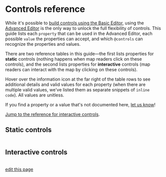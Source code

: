 # Controls reference

While it's possible to [build controls using the Basic Editor](/guides/controls.md#add-controls-through-the-basic-editor), using the [Advanced Editor](/overview/view-editors.md#advanced-editor) is the only way to unlock the full flexibility of controls. This guide lists each `property` that can be used in the Advanced Editor, each possible `value` the properties can accept, and which `@controls` can recognize the properties and values.

There are two reference tables in this guide—the first lists properties for **static** controls (nothing happens when map readers click on these controls), and the second lists properties for **interactive** controls (map readers can interact with the map by clicking on these controls).

Hover over the information icon <i class="fa fa-info-circle" data-placement="left" data-html="true" title="I ❤︎ information!"></i> at the far right of the table rows to see additional details and valid values for each property (when there are multiple valid values, we've listed them as separate snippets of `inline code`). All values are unitless.

If you find a property or a value that's not documented here, [let us know](mailto:support@kumu.io)!

[Jump to the reference for interactive controls](#interactive-controls).


## Static controls

<table id="static-controls-reference-table" class="table borderless controls-reference"></table>


## Interactive controls

<table id="interactive-controls-reference-table" class="table borderless controls-reference"></table>

<script type="text/javascript" src="https://unpkg.com/@alexvipond/kumu-docs-extracted@0.1.2/lib/index.umd.js"></script>
<script type="text/javascript">
const staticControlsReference = [
  {
    "Property": "background-color",
    "Color-legend": true,
    "Image": true,
    "Label": true,
    "Text": true,
    "Title": true,
    "SNA-dashboard": true,
    info: {
      description: "Defines background color of control",
      validValues: ["color"]
    }
  },
  {
    "Property": "color",
    "Color-legend": true,
    "Image": false,
    "Label": true,
    "Text": true,
    "Title": true,
    "SNA-dashboard": true,
    info: {
      description: "Defines color of control's text",
      validValues: ["color"]
    }
  },
  {
    "Property": "font-family",
    "Color-legend": true,
    "Image": false,
    "Label": true,
    "Text": true,
    "Title": false,
    "SNA-dashboard": true,
    info: {
      description: "Defines font family of control's text",
      validValues: ["family-name", "generic-family"]
    }
  },
  {
    "Property": "font-size",
    "Color-legend": false,
    "Image": false,
    "Label": true,
    "Text": true,
    "Title": false,
    "SNA-dashboard": true,
    info: {
      description: "Defines size of control's text",
      validValues: ["number"]
    }
  },
  {
    "Property": "font-style",
    "Color-legend": true,
    "Image": false,
    "Label": true,
    "Text": true,
    "Title": true,
    "SNA-dashboard": true,
    info: {
      description: "Defines style of control's text",
      validValues: ["normal", "italic"]
    }
  },
  {
    "Property": "font-weight",
    "Color-legend": true,
    "Image": false,
    "Label": true,
    "Text": true,
    "Title": false,
    "SNA-dashboard": true,
    info: {
      description: "Defines weight of control's text",
      validValues: ["number"]
    }
  },
  {
    "Property": "height",
    "Color-legend": true,
    "Image": true,
    "Label": true,
    "Text": true,
    "Title": true,
    "SNA-dashboard": true,
    info: {
      description: "Defines height of control",
      validValues: ["number"]
    }
  },
  {
    "Property": "margin",
    "Color-legend": true,
    "Image": true,
    "Label": true,
    "Text": true,
    "Title": true,
    "SNA-dashboard": true,
    info: {
      description: "Defines space between the control and other controls on the map",
      validValues: ["number"]
    }
  },
  {
    "Property": "metrics",
    "Color-legend": false,
    "Image": false,
    "Label": false,
    "Text": false,
    "Title": false,
    "SNA-dashboard": true,
    info: {
      description: "Defines which metrics will be included in the dashboard",
      validValues: ["element-count", "connection-count", "density", "reciprocity", "diameter", "average-degree", "average-path-length"]
    }
  },
  {
    "Property": "opacity",
    "Color-legend": true,
    "Image": true,
    "Label": true,
    "Text": true,
    "Title": true,
    "SNA-dashboard": true,
    info: {
      description: "Defines opacity of the control",
      validValues: ["0..1"]
    }
  },
  {
    "Property": "padding",
    "Color-legend": true,
    "Image": true,
    "Label": true,
    "Text": true,
    "Title": true,
    "SNA-dashboard": true,
    info: {
      description: "Defines space between the control's border and its contents",
      validValues: ["number"]
    }
  },
  {
    "Property": "src",
    "Color-legend": false,
    "Image": true,
    "Label": false,
    "Text": false,
    "Title": false,
    "SNA-dashboard": false,
    info: {
      description: "Defines the source of the image",
      validValues: ["url"]
    }
  },
  {
    "Property": "text-align",
    "Color-legend": false,
    "Image": false,
    "Label": true,
    "Text": true,
    "Title": true,
    "SNA-dashboard": true,
    info: {
      description: "Defines alignment of text within the control",
      validValues: ["center", "left", "right"]
    }
  },
  {
    "Property": "value",
    "Color-legend": false,
    "Image": false,
    "Label": true,
    "Text": true,
    "Title": true,
    "SNA-dashboard": false,
    info: {
      description: "Any plain text string. Markdown and some HTML allowed.",
      validValues: ["string"]
    }
  },
  {
    "Property": "width",
    "Color-legend": true,
    "Image": true,
    "Label": true,
    "Text": true,
    "Title": true,
    "SNA-dashboard": true,
    info: {
      description: "Defines width of control",
      validValues: ["number"]
    }
  }
]

KumuDocsExtracted.appendTable(
  { id: 'static-controls-reference-table', reference: staticControlsReference },
  {
    transforms: {
      DEFAULT: (value, { checkmark }) => value === true ? checkmark : `${value}`,
    },
    effects: {
      th: {
        DEFAULT: th => th.classList.add('text-center'),
        Property: th => th.classList.add('text-left'),
      }
    }
  }
)

KumuDocsExtracted.appendSearchBox({ id: 'static-controls-reference-table', hasInfo: true })
</script>

<script type="text/javascript">
const interactiveControlsReference = [
  {
    "Property": "as",
    "Filter": true,
    "Showcase": true,
    "Cluster": true,
    "Tagged-timeline": true,
    "View toggle": true,
    info: {
      description: "Defines how the control is presented",
      validValues: ["labels", "buttons", "dots", "dropdown"]
    }
  },
  {
    "Property": "background-color",
    "Filter": true,
    "Showcase": true,
    "Cluster": true,
    "Tagged-timeline": true,
    "View toggle": false,
    info: {
      description: "Defines background color of control",
      validValues: ["color"]
    }
  },
  {
    "Property": "by",
    "Filter": true,
    "Showcase": true,
    "Cluster": true,
    "Tagged-timeline": false,
    "View toggle": false,
    info: {
      description: "Defines the field to filter, showcase, or cluster by",
      validValues: ["''Field Name'"]
    }
  },
  {
    "Property": "color",
    "Filter": true,
    "Showcase": true,
    "Cluster": true,
    "Tagged-timeline": true,
    "View toggle": true,
    info: {
      description: "Defines color of control's text (labels, placeholders, and summaries only)",
      validValues: ["color"]
    }
  },
  {
    "Property": "default",
    "Filter": true,
    "Showcase": true,
    "Cluster": false,
    "Tagged-timeline": true,
    "View toggle": true,
    info: {
      description: "Defines which options should be selected by default",
      validValues: ["none", "show-all", "select all", "''field value 1', 'field value 2',..."]
    }
  },
  {
    "Property": "except",
    "Filter": true,
    "Showcase": true,
    "Cluster": false,
    "Tagged-timeline": false,
    "View toggle": false,
    info: {
      description: "Allows you to remove field values from the available choices",
      validValues: ["''field value 1', 'field value 2',..."]
    }
  },
  {
    "Property": "font-family",
    "Filter": true,
    "Showcase": true,
    "Cluster": true,
    "Tagged-timeline": true,
    "View toggle": true,
    info: {
      description: "Defines font family of control's text (labels, placeholders, and summaries only)",
      validValues: ["family-name", "generic-family"]
    }
  },
  {
    "Property": "font-size",
    "Filter": true,
    "Showcase": true,
    "Cluster": true,
    "Tagged-timeline": true,
    "View toggle": true,
    info: {
      description: "Defines size of control's text (labels, placeholders, and summaries only)",
      validValues: ["number"]
    }
  },
  {
    "Property": "font-style",
    "Filter": true,
    "Showcase": true,
    "Cluster": true,
    "Tagged-timeline": true,
    "View toggle": true,
    info: {
      description: "Defines style of control's text (labels, placeholders, and summaries only)",
      validValues: ["normal", "italic"]
    }
  },
  {
    "Property": "font-weight",
    "Filter": true,
    "Showcase": true,
    "Cluster": true,
    "Tagged-timeline": true,
    "View toggle": true,
    info: {
      description: "Defines weight of control's text (labels, placeholders, and summaries only)",
      validValues: ["number"]
    }
  },
  {
    "Property": "height",
    "Filter": true,
    "Showcase": true,
    "Cluster": true,
    "Tagged-timeline": true,
    "View toggle": true,
    info: {
      description: "Defines height of control",
      validValues: ["number"]
    }
  },
  {
    "Property": "label",
    "Filter": true,
    "Showcase": true,
    "Cluster": true,
    "Tagged-timeline": true,
    "View toggle": true,
    info: {
      description: "Adds a label above the control",
      validValues: ["'My Label'"]
    }
  },
  {
    "Property": "margin",
    "Filter": true,
    "Showcase": true,
    "Cluster": true,
    "Tagged-timeline": true,
    "View toggle": true,
    info: {
      description: "Defines space between the control and other controls on the map",
      validValues: ["number"]
    }
  },
  {
    "Property": "mode",
    "Filter": false,
    "Showcase": true,
    "Cluster": false,
    "Tagged-timeline": false,
    "View toggle": false,
    info: {
      description: "Controls how the selection is showcased. <code>normal</code> is the default and showcases the selection plus any connections between the showcased elements. <code>loose</code> showcases the selection plus neighboring elements. <code>strict</code> only showcases the selection itself.",
      validValues: ["normal", "loose", "strict"]
    }
  },
  {
    "Property": "multiple",
    "Filter": true,
    "Showcase": true,
    "Cluster": true,
    "Tagged-timeline": true,
    "View toggle": true,
    info: {
      description: "Controls whether more than one option can be selected at a time",
      validValues: ["true", "false", "match-all"]
    }
  },
  {
    "Property": "only",
    "Filter": true,
    "Showcase": true,
    "Cluster": false,
    "Tagged-timeline": false,
    "View toggle": false,
    info: {
      description: "Allows you to explicitly define which field values should be included as available choices",
      validValues: ["''field value 1', 'field value 2',..."]
    }
  },
  {
    "Property": "opacity",
    "Filter": true,
    "Showcase": true,
    "Cluster": true,
    "Tagged-timeline": true,
    "View toggle": true,
    info: {
      description: "Defines opacity of the control",
      validValues: ["0..1"]
    }
  },
  {
    "Property": "options",
    "Filter": false,
    "Showcase": false,
    "Cluster": false,
    "Tagged-timeline": false,
    "View toggle": true,
    info: {
      description: "Allows you to explicitly define which options should be included as available choices",
      validValues: ["''partial-view-1', 'partial-view-2',..."]
    }
  },
  {
    "Property": "padding",
    "Filter": true,
    "Showcase": true,
    "Cluster": true,
    "Tagged-timeline": true,
    "View toggle": true,
    info: {
      description: "Defines space between the control's border and its contents",
      validValues: ["number"]
    }
  },
  {
    "Property": "placeholder",
    "Filter": true,
    "Showcase": true,
    "Cluster": true,
    "Tagged-timeline": true,
    "View toggle": true,
    info: {
      description: "The text to display when nothing is selected<br>(for <code>as: dropdown</code> only)",
      validValues: ["string"]
    }
  },
  {
    "Property": "range",
    "Filter": false,
    "Showcase": false,
    "Cluster": false,
    "Tagged-timeline": true,
    "View toggle": false,
    info: {
      description: "Defines the years that should be included",
      validValues: ["year..year"]
    }
  },
  {
    "Property": "summary",
    "Filter": true,
    "Showcase": true,
    "Cluster": true,
    "Tagged-timeline": true,
    "View toggle": true,
    info: {
      description: "Summarizes the options that have been selected<br>(for <code>as: dropdown</code> only)",
      validValues: ["string"]
    }
  },
  {
    "Property": "target",
    "Filter": true,
    "Showcase": true,
    "Cluster": false,
    "Tagged-timeline": true,
    "View toggle": false,
    info: {
      description: "Defines which items will be affected by the control",
      validValues: ["selector"]
    }
  },
  {
    "Property": "width",
    "Filter": true,
    "Showcase": true,
    "Cluster": true,
    "Tagged-timeline": true,
    "View toggle": true,
    info: {
      description: "Defines width of control",
      validValues: ["number"]
    }
  }
]


KumuDocsExtracted.appendTable(
  { id: 'interactive-controls-reference-table', reference: interactiveControlsReference },
  {
    transforms: {
      DEFAULT: (value, { checkmark }) => value === true ? checkmark : `${value}`,
    },
    effects: {
      th: {
        DEFAULT: th => th.classList.add('text-center'),
        Property: th => th.classList.add('text-left'),
      }
    }
  }
)

KumuDocsExtracted.appendSearchBox({ id: 'interactive-controls-reference-table', hasInfo: true })
</script>

<span class="edit-link"><a href="https://github.com/kumu/docs/blob/master/guides/controls/controls-reference.md" target="_blank"><i class="fa fa-github"></i> edit this page</a></span>
